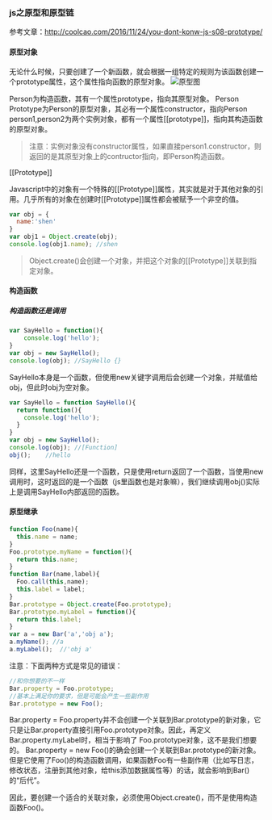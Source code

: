 ### js之原型和原型链
参考文章：http://coolcao.com/2016/11/24/you-dont-konw-js-s08-prototype/
#### 原型对象

无论什么时候，只要创建了一个新函数，就会根据一组特定的规则为该函数创建一个prototype属性，这个属性指向函数的原型对象。
![原型图](http://oayhezji6.bkt.clouddn.com/js_prototype.png)

Person为构造函数，其有一个属性prototype，指向其原型对象。
Person Prototype为Person的原型对象，其必有一个属性constructor，指向Person
person1,person2为两个实例对象，都有一个属性[[prototype]]，指向其构造函数的原型对象。
>注意：实例对象没有constructor属性，如果直接person1.constructor，则返回的是其原型对象上的contructor指向，即Person构造函数。

[[Prototype]]

Javascript中的对象有一个特殊的[[Prototype]]属性，其实就是对于其他对象的引用。几乎所有的对象在创建时[[Prototype]]属性都会被赋予一个非空的值。
```javascript
var obj = {
  name:'shen'
}
var obj1 = Object.create(obj);
console.log(obj1.name); //shen
```
> Object.create()会创建一个对象，并把这个对象的[[Prototype]]关联到指定对象。

#### 构造函数
##### 构造函数还是调用
```javascript
var SayHello = function(){
    console.log('hello');
}
var obj = new SayHello();
console.log(obj); //SayHello {}
```
SayHello本身是一个函数，但使用new关键字调用后会创建一个对象，并赋值给obj，但此时obj为空对象。

```javascript
var SayHello = function SayHello(){
  return function(){
    console.log('hello');
  }
}
var obj = new SayHello();
console.log(obj); //[Function]
obj();    //hello
```
同样，这里SayHello还是一个函数，只是使用return返回了一个函数，当使用new调用时，这时返回的是一个函数（js里函数也是对象嘛），我们继续调用obj()实际上是调用SayHello内部返回的函数。

#### 原型继承
```javascript
function Foo(name){
  this.name = name;
}
Foo.prototype.myName = function(){
  return this.name;
}
function Bar(name,label){
  Foo.call(this,name);
  this.label = label;
}
Bar.prototype = Object.create(Foo.prototype);
Bar.prototype.myLabel = function(){
  return this.label;
}
var a = new Bar('a','obj a');
a.myName(); //a
a.myLabel();  //'obj a'
```
注意：下面两种方式是常见的错误：

```javascript
//和你想要的不一样
Bar.property = Foo.prototype;
//基本上满足你的要求，但是可能会产生一些副作用
Bar.prototype = new Foo();
```
Bar.property = Foo.property并不会创建一个关联到Bar.prototype的新对象，它只是让Bar.property直接引用Foo.prototype对象。因此，再定义 Bar.property.myLabel时，相当于影响了 Foo.prototype对象，这不是我们想要的。
Bar.property = new Foo()的确会创建一个关联到Bar.prototype的新对象。但是它使用了Foo()的构造函数调用，如果函数Foo有一些副作用（比如写日志，修改状态，注册到其他对象，给this添加数据属性等）的话，就会影响到Bar()的“后代”。

因此，要创建一个适合的关联对象，必须使用Object.create()，而不是使用构造函数Foo()。
